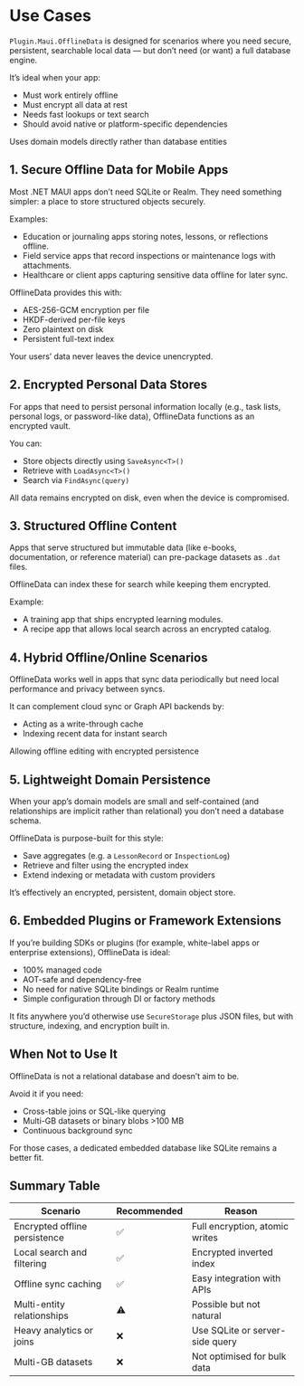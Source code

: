 # Use Cases

`Plugin.Maui.OfflineData` is designed for scenarios where you need secure, persistent, searchable local data — but don’t need (or want) a full database engine.

It’s ideal when your app:

* Must work entirely offline
* Must encrypt all data at rest
* Needs fast lookups or text search
* Should avoid native or platform-specific dependencies

Uses domain models directly rather than database entities

## 1. Secure Offline Data for Mobile Apps

Most .NET MAUI apps don’t need SQLite or Realm. They need something simpler: a place to store structured objects securely.

Examples:

* Education or journaling apps storing notes, lessons, or reflections offline.
* Field service apps that record inspections or maintenance logs with attachments.
* Healthcare or client apps capturing sensitive data offline for later sync.

OfflineData provides this with:

* AES-256-GCM encryption per file
* HKDF-derived per-file keys
* Zero plaintext on disk
* Persistent full-text index

Your users’ data never leaves the device unencrypted.

## 2. Encrypted Personal Data Stores

For apps that need to persist personal information locally (e.g., task lists, personal logs, or password-like data), OfflineData functions as an encrypted vault.

You can:

* Store objects directly using `SaveAsync<T>()`
* Retrieve with `LoadAsync<T>()`
* Search via `FindAsync(query)`

All data remains encrypted on disk, even when the device is compromised.

## 3. Structured Offline Content

Apps that serve structured but immutable data (like e-books, documentation, or reference material) can pre-package datasets as `.dat` files.

OfflineData can index these for search while keeping them encrypted.

Example:

* A training app that ships encrypted learning modules.
* A recipe app that allows local search across an encrypted catalog.

## 4. Hybrid Offline/Online Scenarios

OfflineData works well in apps that sync data periodically but need local performance and privacy between syncs.

It can complement cloud sync or Graph API backends by:

* Acting as a write-through cache
* Indexing recent data for instant search

Allowing offline editing with encrypted persistence

## 5. Lightweight Domain Persistence

When your app’s domain models are small and self-contained (and relationships are implicit rather than relational) you don’t need a database schema.

OfflineData is purpose-built for this style:

* Save aggregates (e.g. a `LessonRecord` or `InspectionLog`)
* Retrieve and filter using the encrypted index
* Extend indexing or metadata with custom providers

It’s effectively an encrypted, persistent, domain object store.

## 6. Embedded Plugins or Framework Extensions

If you’re building SDKs or plugins (for example, white-label apps or enterprise extensions), OfflineData is ideal:

* 100% managed code
* AOT-safe and dependency-free
* No need for native SQLite bindings or Realm runtime
* Simple configuration through DI or factory methods

It fits anywhere you’d otherwise use `SecureStorage` plus JSON files, but with structure, indexing, and encryption built in.

## When Not to Use It

OfflineData is not a relational database and doesn’t aim to be.

Avoid it if you need:

* Cross-table joins or SQL-like querying
* Multi-GB datasets or binary blobs >100 MB
* Continuous background sync

For those cases, a dedicated embedded database like SQLite remains a better fit.

## Summary Table

| Scenario                      | Recommended | Reason                          |
| ----------------------------- | ----------- | ------------------------------- |
| Encrypted offline persistence | ✅          | Full encryption, atomic writes  |
| Local search and filtering    | ✅          | Encrypted inverted index        |
| Offline sync caching          | ✅          | Easy integration with APIs      |
| Multi-entity relationships    | ⚠️        | Possible but not natural        |
| Heavy analytics or joins      | ❌          | Use SQLite or server-side query |
| Multi-GB datasets             | ❌          | Not optimised for bulk data     |
